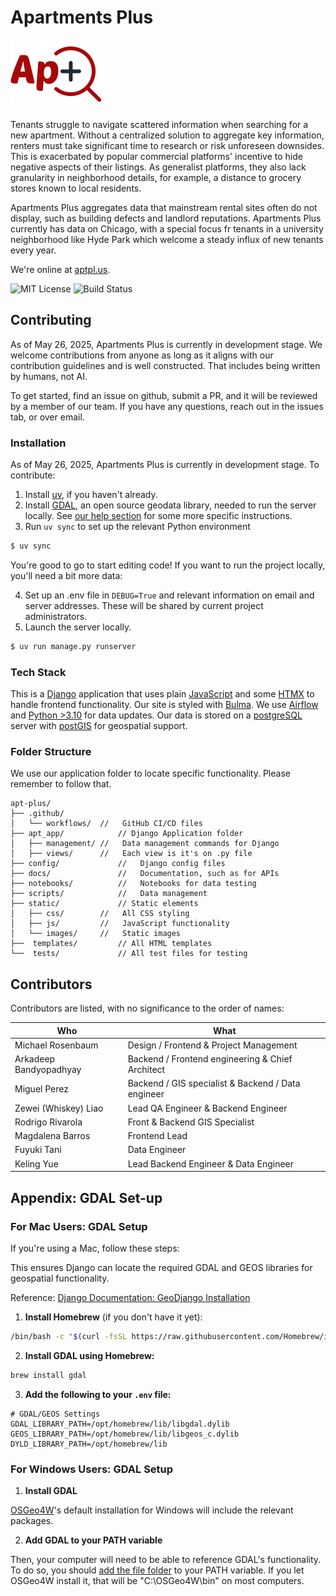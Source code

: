# Apartments Plus
![Apartments Plus Logo](static/images/logo_color.svg)

Tenants struggle to navigate scattered information when searching for a new apartment. Without a centralized solution to aggregate key information, renters must take significant time to research or risk unforeseen downsides. This is exacerbated by popular commercial platforms' incentive to hide negative aspects of their listings. As generalist platforms, they also lack granularity in neighborhood details, for example, a distance to grocery stores known to local residents.

Apartments Plus aggregates data that mainstream rental sites often do not display, such as building defects and landlord reputations. Apartments Plus currently has data on Chicago, with a special focus fr tenants in a university neighborhood like Hyde Park which welcome a steady influx of new tenants every year.

We're online at [aptpl.us](https://www.aptpl.us).

![MIT License](https://img.shields.io/github/license/uchicago-capp-30320/apt-plus?color=133335)
![Build Status](https://github.com/uchicago-capp-30320/apt-plus/actions/workflows/ci.yml/badge.svg)

## Contributing
As of May 26, 2025, Apartments Plus is currently in development stage. We welcome contributions from anyone as long as it aligns with our contribution guidelines and is well constructed. That includes being written by humans, not AI.

To get started, find an issue on github, submit a PR, and it will be reviewed by a member of our team. If you have any questions, reach out in the issues tab, or over email.

### Installation
As of May 26, 2025, Apartments Plus is currently in development stage. To contribute:

1. Install [uv](https://docs.astral.sh/uv/getting-started/installation/), if you haven't already.
2. Install [GDAL](https://gdal.org/en/stable/index.html), an open source geodata library, needed to run the server locally. See [our help section](#appendix-gdal-set-up) for some more specific instructions.
3. Run `uv sync` to set up the relevant Python environment
```bash
$ uv sync
```

You're good to go to start editing code! If you want to run the project locally, you'll need a bit more data:

4. Set up an .env file in `DEBUG=True` and relevant information on email and server addresses. These will be shared by current project administrators.
5. Launch the server locally.
```bash
$ uv run manage.py runserver
```

### Tech Stack
This is a [Django](https://www.djangoproject.com/) application that uses plain [JavaScript](https://developer.mozilla.org/en-US/docs/Web/JavaScript) and some [HTMX](https://htmx.org/) to handle frontend functionality. Our site is styled with [Bulma](https://bulma.io/). We use [Airflow](https://airflow.apache.org/) and [Python >3.10](https://www.python.org/downloads/) for data updates. Our data is stored on a [postgreSQL](https://www.postgresql.org/) server with [postGIS](https://postgis.net/) for geospatial support. 


### Folder Structure
We use our application folder to locate specific functionality. Please remember to follow that.
```
apt-plus/
├── .github/
│   └── workflows/  //   GitHub CI/CD files
├── apt_app/            // Django Application folder
│   ├── management/ //   Data management commands for Django
│   ├── views/      //   Each view is it's on .py file
├── config/             //   Django config files
├── docs/               //   Documentation, such as for APIs
├── notebooks/          //   Notebooks for data testing
├── scripts/            //   Data management
├── static/             // Static elements
│   ├── css/        //   All CSS styling
│   ├── js/         //   JavaScript functionality
│   └── images/     //   Static images
├──  templates/         // All HTML templates
└──  tests/             // All test files for testing
```

## Contributors

Contributors are listed, with no significance to the order of names:

| Who      | What      |
| ------------- | ------------- |
| Michael Rosenbaum | Design / Frontend & Project Management |
| Arkadeep Bandyopadhyay | Backend / Frontend engineering & Chief Architect |
| Miguel Perez | Backend / GIS specialist & Backend / Data engineer |
| Zewei (Whiskey) Liao | Lead QA Engineer & Backend Engineer |
| Rodrigo Rivarola | Front & Backend GIS Specialist |
| Magdalena Barros | Frontend Lead |
| Fuyuki Tani | Data Engineer |
| Keling Yue | Lead Backend Engineer & Data Engineer|

## Appendix: GDAL Set-up
### For Mac Users: GDAL Setup

If you're using a Mac, follow these steps:

This ensures Django can locate the required GDAL and GEOS libraries for geospatial functionality.

Reference: [Django Documentation: GeoDjango Installation](https://docs.djangoproject.com/en/5.2/ref/contrib/gis/install/)

1. **Install Homebrew** (if you don't have it yet):

```bash
/bin/bash -c "$(curl -fsSL https://raw.githubusercontent.com/Homebrew/install/HEAD/install.sh)"
```

2. **Install GDAL using Homebrew:**

```bash
brew install gdal
```

3. **Add the following to your `.env` file:**

```env
# GDAL/GEOS Settings
GDAL_LIBRARY_PATH=/opt/homebrew/lib/libgdal.dylib
GEOS_LIBRARY_PATH=/opt/homebrew/lib/libgeos_c.dylib
DYLD_LIBRARY_PATH=/opt/homebrew/lib
```

### For Windows Users: GDAL Setup

1. **Install GDAL**

[OSGeo4W](https://www.osgeo.org/projects/osgeo4w/)'s default installation for Windows will include the relevant packages. 

2. **Add GDAL to your PATH variable**

Then, your computer will need to be able to reference GDAL's functionality. To do so, you should [add the file folder](https://www.c-sharpcorner.com/article/how-to-addedit-path-environment-variable-in-windows-11/) to your PATH variable. If you let OSGeo4W install it, that will be "C:\OSGeo4W\bin" on most computers.

